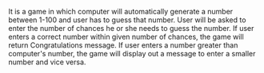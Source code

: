 It is a game in which computer will automatically generate a number between 1-100 and user has to guess that number.
User will be asked to enter the number of chances he or she needs to guess the number.
If user enters a correct number within given number of chances, the game will return Congratulations message.
If user enters a number greater than computer's number, the game will display out a message to enter a smaller number and vice versa.
